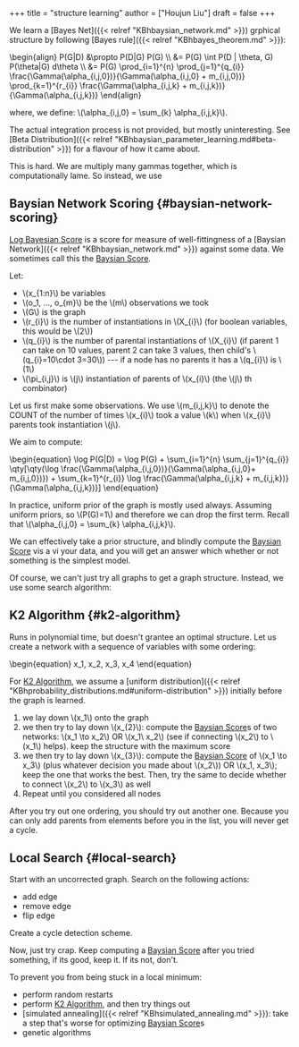 +++
title = "structure learning"
author = ["Houjun Liu"]
draft = false
+++

We learn a [Bayes Net]({{< relref "KBhbaysian_network.md" >}}) grphical structure by following [Bayes rule]({{< relref "KBhbayes_theorem.md" >}}):

\begin{align}
P(G|D) &\propto P(D|G) P(G)   \\\\
&= P(G) \int P(D | \theta, G) P(\theta|G) d\theta  \\\\
&= P(G) \prod\_{i=1}^{n} \prod\_{j=1}^{q\_{i}} \frac{\Gamma(\alpha\_{i,j,0})}{\Gamma(\alpha\_{i,j,0} + m\_{i,j,0})} \prod\_{k=1}^{r\_{i}} \frac{\Gamma(\alpha\_{i,j,k} + m\_{i,j,k})}{\Gamma(\alpha\_{i,j,k})}
\end{align}

where, we define: \\(\alpha\_{i,j,0} = \sum\_{k} \alpha\_{i,j,k}\\).

The actual integration process is not provided, but mostly uninteresting. See [Beta Distribution]({{< relref "KBhbaysian_parameter_learning.md#beta-distribution" >}}) for a flavour of how it came about.

This is hard. We are multiply many gammas together, which is computationally lame. So instead, we use


## Baysian Network Scoring {#baysian-network-scoring}

[Log Bayesian Score](#baysian-network-scoring) is a score for measure of well-fittingness of a [Baysian Network]({{< relref "KBhbaysian_network.md" >}}) against some data. We sometimes call this the [Baysian Score](#baysian-network-scoring).

Let:

-   \\(x\_{1:n}\\) be variables
-   \\(o\_1, ..., o\_{m}\\) be the \\(m\\) observations we took
-   \\(G\\) is the graph
-   \\(r\_{i}\\) is the number of instantiations in \\(X\_{i}\\) (for boolean variables, this would be \\(2\\))
-   \\(q\_{i}\\) is the number of parental instantiations of \\(X\_{i}\\) (if parent 1 can take on 10 values, parent 2 can take 3 values, then child's \\(q\_{i}=10\cdot 3=30\\)) --- if a node has no parents it has a \\(q\_{i}\\) is \\(1\\)
-   \\(\pi\_{i,j}\\) is \\(j\\) instantiation of parents of \\(x\_{i}\\) (the \\(j\\) th combinator)

Let us first make some observations. We use \\(m\_{i,j,k}\\) to denote the COUNT of the number of times \\(x\_{i}\\) took a value \\(k\\) when \\(x\_{i}\\) parents took instantiation \\(j\\).

We aim to compute:

\begin{equation}
\log P(G|D) = \log P(G) + \sum\_{i=1}^{n} \sum\_{j=1}^{q\_{i}} \qty[\qty(\log \frac{\Gamma(\alpha\_{i,j,0})}{\Gamma(\alpha\_{i,j,0}+ m\_{i,j,0})}) + \sum\_{k=1}^{r\_{i}} \log \frac{\Gamma(\alpha\_{i,j,k} + m\_{i,j,k})}{\Gamma(\alpha\_{i,j,k})}]
\end{equation}

In practice, uniform prior of the graph is mostly used always. Assuming uniform priors, so \\(P(G)=1\\) and therefore we can drop the first term. Recall that \\(\alpha\_{i,j,0} = \sum\_{k} \alpha\_{i,j,k}\\).

We can effectively take a prior structure, and blindly compute the [Baysian Score](#baysian-network-scoring) vis a vi your data, and you will get an answer which whether or not something is the simplest model.

Of course, we can't just try all graphs to get a graph structure. Instead, we use some search algorithm:


## K2 Algorithm {#k2-algorithm}

Runs in polynomial time, but doesn't grantee an optimal structure. Let us create a network with a sequence of variables with some ordering:

\begin{equation}
x\_1, x\_2, x\_3, x\_4
\end{equation}

For [K2 Algorithm](#k2-algorithm), we assume a [uniform distribution]({{< relref "KBhprobability_distributions.md#uniform-distribution" >}}) initially before the graph is learned.

1.  we lay down \\(x\_1\\) onto the graph
2.  we then try to lay down \\(x\_{2}\\): compute the [Baysian Score](#baysian-network-scoring)s of two networks: \\(x\_1 \to x\_2\\) OR \\(x\_1\ x\_2\\) (see if connecting \\(x\_2\\) to \\(x\_1\\) helps). keep the structure with the maximum score
3.  we then try to lay down \\(x\_{3}\\): compute the [Baysian Score](#baysian-network-scoring) of \\(x\_1 \to x\_3\\) (plus whatever decision you made about \\(x\_2\\)) OR \\(x\_1, x\_3\\); keep the one that works the best. Then, try the same to decide whether to connect \\(x\_2\\) to \\(x\_3\\) as well
4.  Repeat until you considered all nodes

After you try out one ordering, you should try out another one. Because you can only add parents from elements before you in the list, you will never get a cycle.


## Local Search {#local-search}

Start with an uncorrected graph. Search on the following actions:

-   add edge
-   remove edge
-   flip edge

Create a cycle detection scheme.

Now, just try crap. Keep computing a [Baysian Score](#baysian-network-scoring) after you tried something, if its good, keep it. If its not, don't.

To prevent you from being stuck in a local minimum:

-   perform random restarts
-   perform [K2 Algorithm](#k2-algorithm), and then try things out
-   [simulated annealing]({{< relref "KBhsimulated_annealing.md" >}}): take a step that's worse for optimizing [Baysian Score](#baysian-network-scoring)s
-   genetic algorithms
